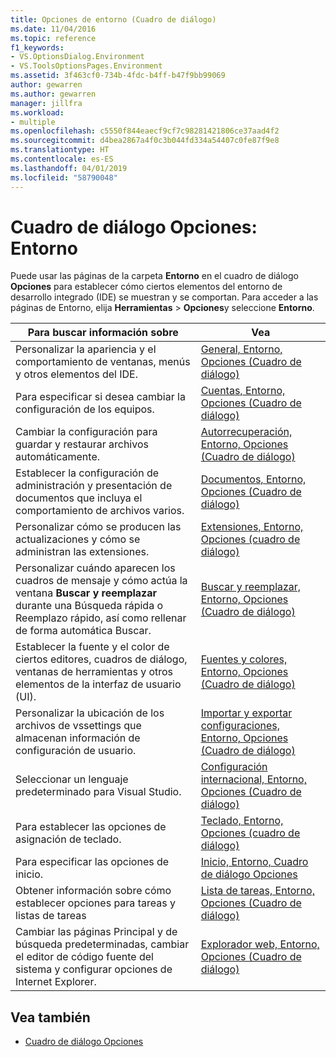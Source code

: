 ```yaml
---
title: Opciones de entorno (Cuadro de diálogo)
ms.date: 11/04/2016
ms.topic: reference
f1_keywords:
- VS.OptionsDialog.Environment
- VS.ToolsOptionsPages.Environment
ms.assetid: 3f463cf0-734b-4fdc-b4ff-b47f9bb99069
author: gewarren
ms.author: gewarren
manager: jillfra
ms.workload:
- multiple
ms.openlocfilehash: c5550f844eaecf9cf7c98281421806ce37aad4f2
ms.sourcegitcommit: d4bea2867a4f0c3b044fd334a54407c0fe87f9e8
ms.translationtype: HT
ms.contentlocale: es-ES
ms.lasthandoff: 04/01/2019
ms.locfileid: "58790048"
---
```

# <a name="options-dialog-box-environment"></a>Cuadro de diálogo Opciones: Entorno

Puede usar las páginas de la carpeta **Entorno** en el cuadro de diálogo **Opciones** para establecer cómo ciertos elementos del entorno de desarrollo integrado (IDE) se muestran y se comportan. Para acceder a las páginas de Entorno, elija **Herramientas** > **Opciones**y seleccione **Entorno**.

|Para buscar información sobre|Vea|
| - |---------|
|Personalizar la apariencia y el comportamiento de ventanas, menús y otros elementos del IDE.|[General, Entorno, Opciones (Cuadro de diálogo)](../../ide/reference/general-environment-options-dialog-box.md)|
|Para especificar si desea cambiar la configuración de los equipos.|[Cuentas, Entorno, Opciones (Cuadro de diálogo)](../../ide/reference/accounts-environment-options-dialog-box.md)|
|Cambiar la configuración para guardar y restaurar archivos automáticamente.|[Autorrecuperación, Entorno, Opciones (Cuadro de diálogo)](../../ide/reference/autorecover-environment-options-dialog-box.md)|
|Establecer la configuración de administración y presentación de documentos que incluya el comportamiento de archivos varios.|[Documentos, Entorno, Opciones (Cuadro de diálogo)](../../ide/reference/documents-environment-options-dialog-box.md)|
|Personalizar cómo se producen las actualizaciones y cómo se administran las extensiones.|[Extensiones, Entorno, Opciones (cuadro de diálogo)](../../ide/reference/extensions-and-updates-environment-options-dialog-box.md)|
|Personalizar cuándo aparecen los cuadros de mensaje y cómo actúa la ventana **Buscar y reemplazar** durante una Búsqueda rápida o Reemplazo rápido, así como rellenar de forma automática Buscar.|[Buscar y reemplazar, Entorno, Opciones (Cuadro de diálogo)](../../ide/reference/find-and-replace-environment-options-dialog-box.md)|
|Establecer la fuente y el color de ciertos editores, cuadros de diálogo, ventanas de herramientas y otros elementos de la interfaz de usuario (UI).|[Fuentes y colores, Entorno, Opciones (Cuadro de diálogo)](../../ide/reference/fonts-and-colors-environment-options-dialog-box.md)|
|Personalizar la ubicación de los archivos de vssettings que almacenan información de configuración de usuario.|[Importar y exportar configuraciones, Entorno, Opciones (Cuadro de diálogo)](../../ide/reference/import-and-export-settings-environment-options-dialog-box.md)|
|Seleccionar un lenguaje predeterminado para Visual Studio.|[Configuración internacional, Entorno, Opciones (Cuadro de diálogo)](../../ide/reference/international-settings-environment-options-dialog-box.md)|
|Para establecer las opciones de asignación de teclado.|[Teclado, Entorno, Opciones (cuadro de diálogo)](../../ide/reference/keyboard-environment-options-dialog-box.md)|
|Para especificar las opciones de inicio.|[Inicio, Entorno, Cuadro de diálogo Opciones](../../ide/reference/startup-environment-options-dialog-box.md)|
|Obtener información sobre cómo establecer opciones para tareas y listas de tareas|[Lista de tareas, Entorno, Opciones (Cuadro de diálogo)](../../ide/reference/task-list-environment-options-dialog-box.md)|
|Cambiar las páginas Principal y de búsqueda predeterminadas, cambiar el editor de código fuente del sistema y configurar opciones de Internet Explorer.|[Explorador web, Entorno, Opciones (Cuadro de diálogo)](../../ide/reference/web-browser-environment-options-dialog-box.md)|

## <a name="see-also"></a>Vea también

- [Cuadro de diálogo Opciones](../../ide/reference/options-dialog-box-visual-studio.md)